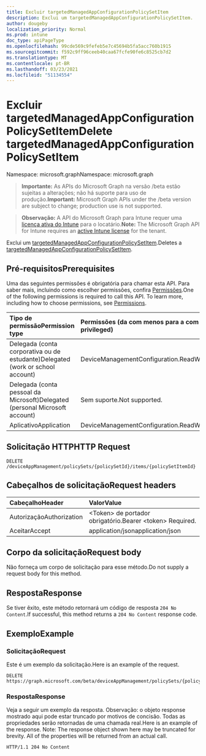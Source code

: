 ```yaml
---
title: Excluir targetedManagedAppConfigurationPolicySetItem
description: Exclui um targetedManagedAppConfigurationPolicySetItem.
author: dougeby
localization_priority: Normal
ms.prod: intune
doc_type: apiPageType
ms.openlocfilehash: 99cde569c9fefeb5e7c45694b5fa5acc760b1915
ms.sourcegitcommit: f592c9ff96ceeb40caa67fcfe90fe6c8525cb7d2
ms.translationtype: MT
ms.contentlocale: pt-BR
ms.lasthandoff: 03/23/2021
ms.locfileid: "51134554"
---
```

# <a name="delete-targetedmanagedappconfigurationpolicysetitem"></a><span data-ttu-id="78482-103">Excluir targetedManagedAppConfigurationPolicySetItem</span><span class="sxs-lookup"><span data-stu-id="78482-103">Delete targetedManagedAppConfigurationPolicySetItem</span></span>

<span data-ttu-id="78482-104">Namespace: microsoft.graph</span><span class="sxs-lookup"><span data-stu-id="78482-104">Namespace: microsoft.graph</span></span>

> <span data-ttu-id="78482-105">**Importante:** As APIs do Microsoft Graph na versão /beta estão sujeitas a alterações; não há suporte para uso de produção.</span><span class="sxs-lookup"><span data-stu-id="78482-105">**Important:** Microsoft Graph APIs under the /beta version are subject to change; production use is not supported.</span></span>

> <span data-ttu-id="78482-106">**Observação:** A API do Microsoft Graph para Intune requer uma [licença ativa do Intune](https://go.microsoft.com/fwlink/?linkid=839381) para o locatário.</span><span class="sxs-lookup"><span data-stu-id="78482-106">**Note:** The Microsoft Graph API for Intune requires an [active Intune license](https://go.microsoft.com/fwlink/?linkid=839381) for the tenant.</span></span>

<span data-ttu-id="78482-107">Exclui um [targetedManagedAppConfigurationPolicySetItem](../resources/intune-policyset-targetedmanagedappconfigurationpolicysetitem.md).</span><span class="sxs-lookup"><span data-stu-id="78482-107">Deletes a [targetedManagedAppConfigurationPolicySetItem](../resources/intune-policyset-targetedmanagedappconfigurationpolicysetitem.md).</span></span>

## <a name="prerequisites"></a><span data-ttu-id="78482-108">Pré-requisitos</span><span class="sxs-lookup"><span data-stu-id="78482-108">Prerequisites</span></span>
<span data-ttu-id="78482-p101">Uma das seguintes permissões é obrigatória para chamar esta API. Para saber mais, incluindo como escolher permissões, confira [Permissões](/graph/permissions-reference).</span><span class="sxs-lookup"><span data-stu-id="78482-p101">One of the following permissions is required to call this API. To learn more, including how to choose permissions, see [Permissions](/graph/permissions-reference).</span></span>

|<span data-ttu-id="78482-111">Tipo de permissão</span><span class="sxs-lookup"><span data-stu-id="78482-111">Permission type</span></span>|<span data-ttu-id="78482-112">Permissões (da com menos para a com mais privilégios)</span><span class="sxs-lookup"><span data-stu-id="78482-112">Permissions (from least to most privileged)</span></span>|
|:---|:---|
|<span data-ttu-id="78482-113">Delegada (conta corporativa ou de estudante)</span><span class="sxs-lookup"><span data-stu-id="78482-113">Delegated (work or school account)</span></span>|<span data-ttu-id="78482-114">DeviceManagementConfiguration.ReadWrite.All</span><span class="sxs-lookup"><span data-stu-id="78482-114">DeviceManagementConfiguration.ReadWrite.All</span></span>|
|<span data-ttu-id="78482-115">Delegada (conta pessoal da Microsoft)</span><span class="sxs-lookup"><span data-stu-id="78482-115">Delegated (personal Microsoft account)</span></span>|<span data-ttu-id="78482-116">Sem suporte.</span><span class="sxs-lookup"><span data-stu-id="78482-116">Not supported.</span></span>|
|<span data-ttu-id="78482-117">Aplicativo</span><span class="sxs-lookup"><span data-stu-id="78482-117">Application</span></span>|<span data-ttu-id="78482-118">DeviceManagementConfiguration.ReadWrite.All</span><span class="sxs-lookup"><span data-stu-id="78482-118">DeviceManagementConfiguration.ReadWrite.All</span></span>|

## <a name="http-request"></a><span data-ttu-id="78482-119">Solicitação HTTP</span><span class="sxs-lookup"><span data-stu-id="78482-119">HTTP Request</span></span>
<!-- {
  "blockType": "ignored"
}
-->
``` http
DELETE /deviceAppManagement/policySets/{policySetId}/items/{policySetItemId}
```

## <a name="request-headers"></a><span data-ttu-id="78482-120">Cabeçalhos de solicitação</span><span class="sxs-lookup"><span data-stu-id="78482-120">Request headers</span></span>
|<span data-ttu-id="78482-121">Cabeçalho</span><span class="sxs-lookup"><span data-stu-id="78482-121">Header</span></span>|<span data-ttu-id="78482-122">Valor</span><span class="sxs-lookup"><span data-stu-id="78482-122">Value</span></span>|
|:---|:---|
|<span data-ttu-id="78482-123">Autorização</span><span class="sxs-lookup"><span data-stu-id="78482-123">Authorization</span></span>|<span data-ttu-id="78482-124">&lt;Token&gt; de portador obrigatório.</span><span class="sxs-lookup"><span data-stu-id="78482-124">Bearer &lt;token&gt; Required.</span></span>|
|<span data-ttu-id="78482-125">Aceitar</span><span class="sxs-lookup"><span data-stu-id="78482-125">Accept</span></span>|<span data-ttu-id="78482-126">application/json</span><span class="sxs-lookup"><span data-stu-id="78482-126">application/json</span></span>|

## <a name="request-body"></a><span data-ttu-id="78482-127">Corpo da solicitação</span><span class="sxs-lookup"><span data-stu-id="78482-127">Request body</span></span>
<span data-ttu-id="78482-128">Não forneça um corpo de solicitação para esse método.</span><span class="sxs-lookup"><span data-stu-id="78482-128">Do not supply a request body for this method.</span></span>

## <a name="response"></a><span data-ttu-id="78482-129">Resposta</span><span class="sxs-lookup"><span data-stu-id="78482-129">Response</span></span>
<span data-ttu-id="78482-130">Se tiver êxito, este método retornará um código de resposta `204 No Content`.</span><span class="sxs-lookup"><span data-stu-id="78482-130">If successful, this method returns a `204 No Content` response code.</span></span>

## <a name="example"></a><span data-ttu-id="78482-131">Exemplo</span><span class="sxs-lookup"><span data-stu-id="78482-131">Example</span></span>

### <a name="request"></a><span data-ttu-id="78482-132">Solicitação</span><span class="sxs-lookup"><span data-stu-id="78482-132">Request</span></span>
<span data-ttu-id="78482-133">Este é um exemplo da solicitação.</span><span class="sxs-lookup"><span data-stu-id="78482-133">Here is an example of the request.</span></span>
``` http
DELETE https://graph.microsoft.com/beta/deviceAppManagement/policySets/{policySetId}/items/{policySetItemId}
```

### <a name="response"></a><span data-ttu-id="78482-134">Resposta</span><span class="sxs-lookup"><span data-stu-id="78482-134">Response</span></span>
<span data-ttu-id="78482-p102">Veja a seguir um exemplo da resposta. Observação: o objeto response mostrado aqui pode estar truncado por motivos de concisão. Todas as propriedades serão retornadas de uma chamada real.</span><span class="sxs-lookup"><span data-stu-id="78482-p102">Here is an example of the response. Note: The response object shown here may be truncated for brevity. All of the properties will be returned from an actual call.</span></span>
``` http
HTTP/1.1 204 No Content
```




